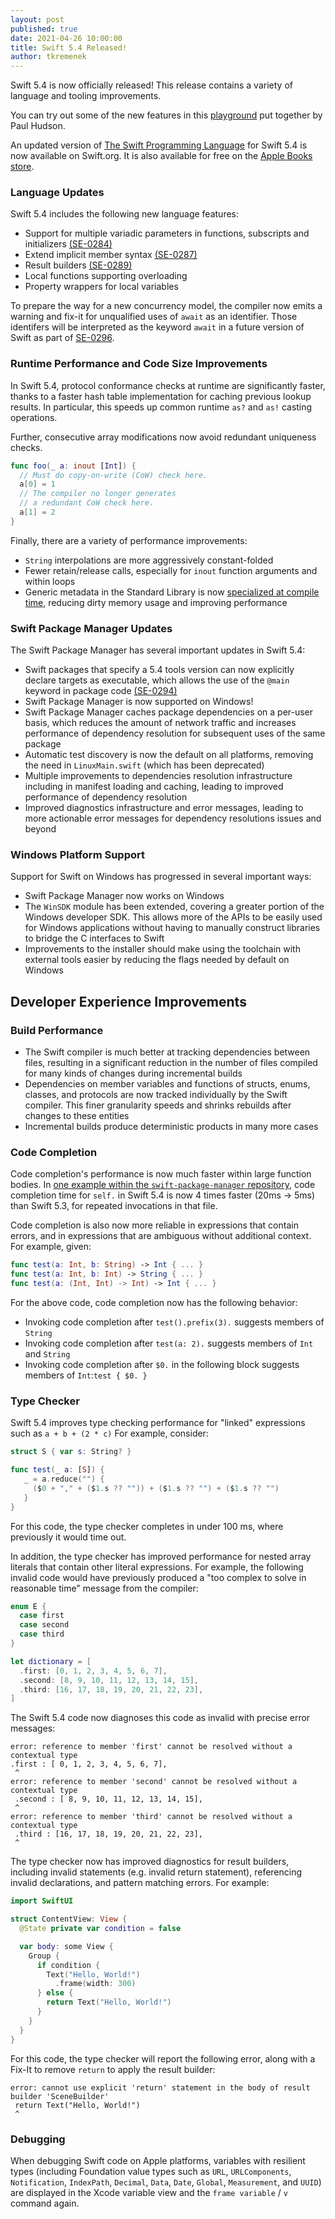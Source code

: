 ```yaml
---
layout: post
published: true
date: 2021-04-26 10:00:00
title: Swift 5.4 Released!
author: tkremenek
---
```


Swift 5.4 is now officially released!  This release contains a variety of language and tooling improvements.

You can try out some of the new features in this [playground](https://github.com/twostraws/whats-new-in-swift-5-4) put together by Paul Hudson.

An updated version of [The Swift Programming Language](https://docs.swift.org/swift-book/) for Swift 5.4 is now available on Swift.org. It is also available for free on the [Apple Books store](https://itunes.apple.com/us/book/the-swift-programming-language/id881256329?mt=11).

### Language Updates

Swift 5.4 includes the following new language features:

* Support for multiple variadic parameters in functions, subscripts and initializers [(SE-0284)](https://github.com/apple/swift-evolution/blob/main/proposals/0284-multiple-variadic-parameters.md)
* Extend implicit member syntax [(SE-0287)](https://github.com/apple/swift-evolution/blob/main/proposals/0287-implicit-member-chains.md)
* Result builders [(SE-0289)](https://github.com/apple/swift-evolution/blob/main/proposals/0289-result-builders.md)
* Local functions supporting overloading
* Property wrappers for local variables

To prepare the way for a new concurrency model, the compiler now emits a warning and fix-it for unqualified uses of `await` as an identifier.  Those identifers will be interpreted as the keyword `await` in a future version of Swift as part of [SE-0296](https://github.com/apple/swift-evolution/blob/main/proposals/0296-async-await.md).

### Runtime Performance and Code Size Improvements

In Swift 5.4, protocol conformance checks at runtime are significantly faster, thanks to a faster hash table implementation for caching previous lookup results.  In particular, this speeds up common runtime `as?` and `as!` casting operations.

Further, consecutive array modifications now avoid redundant uniqueness checks.

~~~swift
func foo(_ a: inout [Int]) {
  // Must do copy-on-write (CoW) check here.
  a[0] = 1
  // The compiler no longer generates
  // a redundant CoW check here.
  a[1] = 2
}
~~~

Finally, there are a variety of performance improvements:

* `String` interpolations are more aggressively constant-folded
* Fewer retain/release calls, especially for `inout` function arguments and within loops
* Generic metadata in the Standard Library is now [specialized at compile time](https://forums.swift.org/t/generic-type-metadata-prespecialization/31659), reducing dirty memory usage and improving performance

### Swift Package Manager Updates

The Swift Package Manager has several important updates in Swift 5.4:

* Swift packages that specify a 5.4 tools version can now explicitly declare targets as executable, which allows the use of the `@main` keyword in package code [(SE-0294)](https://github.com/apple/swift-evolution/blob/main/proposals/0294-package-executable-targets.md)
* Swift Package Manager is now supported on Windows!
* Swift Package Manager caches package dependencies on a per-user basis, which reduces the amount of network traffic and increases performance of dependency resolution for subsequent uses of the same package
* Automatic test discovery is now the default on all platforms, removing the need in `LinuxMain.swift` (which has been deprecated)
* Multiple improvements to dependencies resolution infrastructure including in manifest loading and caching, leading to improved performance of dependency resolution
* Improved diagnostics infrastructure and error messages, leading to more actionable error messages for dependency resolutions issues and beyond

### Windows Platform Support

Support for Swift on Windows has progressed in several important ways:

* Swift Package Manager now works on Windows
* The `WinSDK` module has been extended, covering a greater portion of the Windows developer SDK. This allows more of the APIs to be easily used for Windows applications without having to manually construct libraries to bridge the C interfaces to Swift
* Improvements to the installer should make using the toolchain with external tools easier by reducing the flags needed by default on Windows

## Developer Experience Improvements

### Build Performance

* The Swift compiler is much better at tracking dependencies between files, resulting in a significant reduction in the number of files compiled for many kinds of changes during incremental builds
* Dependencies on member variables and functions of structs, enums, classes, and protocols are now tracked individually by the Swift compiler. This finer granularity speeds and shrinks rebuilds after changes to these entities
* Incremental builds produce deterministic products in many more cases

### Code Completion

Code completion's performance is now much faster within large function bodies.  In [one example within the `swift-package-manager` repository](https://github.com/apple/swift-package-manager/blob/8c772339/Sources/Build/BuildPlan.swift#L1274), code completion time for `self.` in Swift 5.4 is now 4 times faster (20ms → 5ms) than Swift 5.3, for repeated invocations in that file.

Code completion is also now more reliable in expressions that contain errors, and in expressions that are ambiguous without additional context.  For example, given:

~~~swift
func test(a: Int, b: String) -> Int { ... }
func test(a: Int, b: Int) -> String { ... }
func test(a: (Int, Int) -> Int) -> Int { ... }
~~~

For the above code, code completion now has the following behavior:

* Invoking code completion after `test().prefix(3).` suggests members of `String`
* Invoking code completion after `test(a: 2).` suggests members of `Int` and `String`
* Invoking code completion after `$0.` in the following block suggests members of `Int`:``test { $0. }``

### Type Checker

Swift 5.4 improves type checking performance for "linked" expressions such as `a + b + (2 * c)`  For example, consider:

~~~swift
struct S { var s: String? }

func test(_ a: [S]) {
   _ = a.reduce("") {
     ($0 + "," + ($1.s ?? "")) + ($1.s ?? "") + ($1.s ?? "")
   }
}
~~~

For this code, the type checker completes in under 100 ms, where previously it would time out.

In addition, the type checker has improved performance for nested array literals that contain other literal expressions.  For example, the following invalid code would have previously produced a
"too complex to solve in reasonable time" message from the compiler:

~~~swift
enum E {
  case first
  case second
  case third
}

let dictionary = [
  .first: [0, 1, 2, 3, 4, 5, 6, 7],
  .second: [8, 9, 10, 11, 12, 13, 14, 15],
  .third: [16, 17, 18, 19, 20, 21, 22, 23],
]
~~~

The Swift 5.4 code now diagnoses this code as invalid with precise error messages:

~~~shell
error: reference to member 'first' cannot be resolved without a contextual type
.first : [ 0, 1, 2, 3, 4, 5, 6, 7],
 ^
error: reference to member 'second' cannot be resolved without a contextual type
 .second : [ 8, 9, 10, 11, 12, 13, 14, 15],
 ^
error: reference to member 'third' cannot be resolved without a contextual type
 .third : [16, 17, 18, 19, 20, 21, 22, 23],
 ^
~~~

The type checker now has improved diagnostics for result builders, including invalid statements (e.g. invalid return statement), referencing invalid declarations, and pattern matching errors. For example:

~~~swift
import SwiftUI

struct ContentView: View {
  @State private var condition = false

  var body: some View {
    Group {
      if condition {
        Text("Hello, World!")
          .frame(width: 300)
      } else {
        return Text("Hello, World!")
      }
    }
  }
}
~~~

For this code, the type checker will report the following error, along with a Fix-It to remove `return` to apply the result builder:

~~~shell
error: cannot use explicit 'return' statement in the body of result builder 'SceneBuilder'
 return Text("Hello, World!")
 ^
~~~

### Debugging

When debugging Swift code on Apple platforms, variables with resilient types (including Foundation value types such as `URL`, `URLComponents`, `Notification`, `IndexPath`, `Decimal`, `Data`, `Date`, `Global`, `Measurement`, and `UUID`) are displayed in the Xcode variable view and the `frame variable` / `v` command again.
